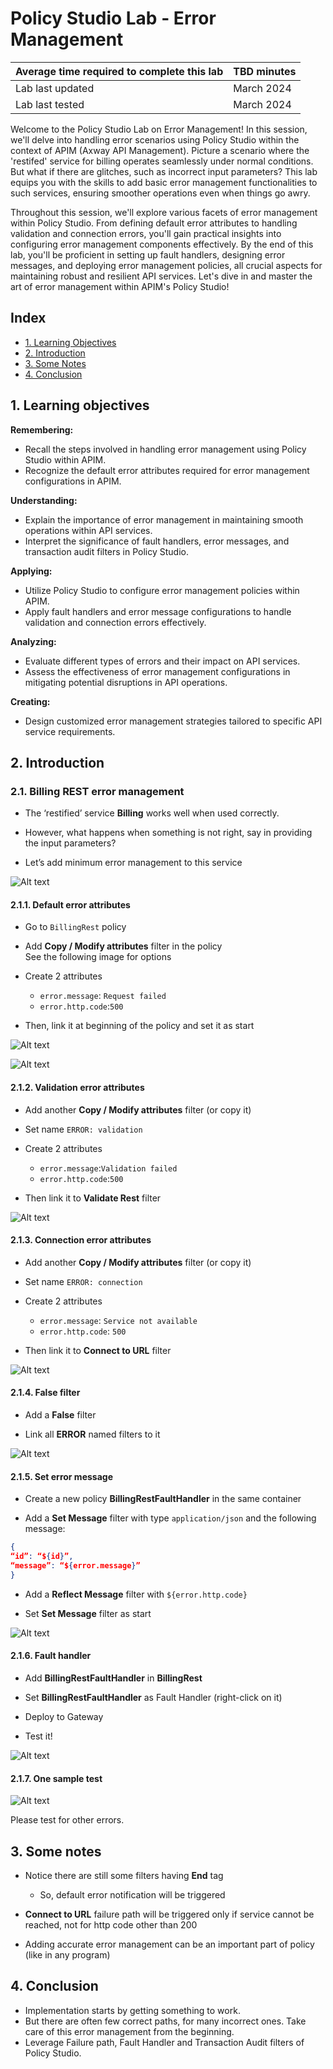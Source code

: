 # Policy Studio Lab - Error Management

| Average time required to complete this lab | TBD minutes |
| ---- | ---- |
| Lab last updated | March 2024 |
| Lab last tested | March 2024 |

Welcome to the Policy Studio Lab on Error Management! In this session, we'll delve into handling error scenarios using Policy Studio within the context of APIM (Axway API Management). Picture a scenario where the 'restifed' service for billing operates seamlessly under normal conditions. But what if there are glitches, such as incorrect input parameters? This lab equips you with the skills to add basic error management functionalities to such services, ensuring smoother operations even when things go awry.

Throughout this session, we'll explore various facets of error management within Policy Studio. From defining default error attributes to handling validation and connection errors, you'll gain practical insights into configuring error management components effectively. By the end of this lab, you'll be proficient in setting up fault handlers, designing error messages, and deploying error management policies, all crucial aspects for maintaining robust and resilient API services. Let's dive in and master the art of error management within APIM's Policy Studio!

## Index

- [1. Learning Objectives](#1-learning-objectives)
- [2. Introduction](#2-introduction)
- [3. Some Notes](#3-some-notes)
- [4. Conclusion](#4-conclusion)

## 1. Learning objectives

**Remembering:**
   - Recall the steps involved in handling error management using Policy Studio within APIM.
   - Recognize the default error attributes required for error management configurations in APIM.

**Understanding:**
   - Explain the importance of error management in maintaining smooth operations within API services.
   - Interpret the significance of fault handlers, error messages, and transaction audit filters in Policy Studio.

**Applying:**
   - Utilize Policy Studio to configure error management policies within APIM.
   - Apply fault handlers and error message configurations to handle validation and connection errors effectively.

**Analyzing:**
   - Evaluate different types of errors and their impact on API services.
   - Assess the effectiveness of error management configurations in mitigating potential disruptions in API operations.

**Creating:**
   - Design customized error management strategies tailored to specific API service requirements.



## 2. Introduction

### 2.1. Billing REST error management

* The ‘restified’ service **Billing** works well when used correctly.

* However, what happens when something is not right, say in providing the input parameters?

* Let’s add minimum error management to this service

![Alt text](images/image01.png)


#### 2.1.1. Default error attributes

* Go to `BillingRest` policy 

* Add **Copy / Modify attributes** filter in the policy  
See the following image for options

* Create 2 attributes
    * `error.message`: `Request failed`
    * `error.http.code`:`500`

* Then, link it at beginning of the policy and set it as start

![Alt text](images/image31.png)

![Alt text](images/image32.png)

#### 2.1.2. Validation error attributes

* Add another **Copy / Modify attributes** filter (or copy it)

* Set name `ERROR: validation`

* Create 2 attributes
    * `error.message`:`Validation failed`      
    * `error.http.code`:`500`

* Then link it to **Validate Rest** filter

![Alt text](images/image33.png)

#### 2.1.3. Connection error attributes

* Add another **Copy / Modify attributes** filter (or copy it)

* Set name `ERROR: connection`

* Create 2 attributes
    * `error.message`: `Service not available`
    * `error.http.code`: `500`

* Then link it to **Connect to URL** filter

![Alt text](images/image34.png)

#### 2.1.4. False filter

* Add a **False** filter

* Link all **ERROR** named filters to it

![Alt text](images/image35.png)

#### 2.1.5. Set error message

* Create a new policy **BillingRestFaultHandler** in the same container

* Add a **Set Message** filter with type `application/json` and the following message:
```json 
{ 
“id”: “${id}”,
“message”: “${error.message}”
}
```

* Add a **Reflect Message** filter with `${error.http.code}`

* Set **Set Message** filter as start

![Alt text](images/image36.png)

#### 2.1.6. Fault handler

* Add **BillingRestFaultHandler** in **BillingRest**

* Set **BillingRestFaultHandler** as Fault Handler (right-click on it)

* Deploy to Gateway

* Test it! 

![Alt text](images/image37.png)


#### 2.1.7. One sample test

![Alt text](images/image38.png)

Please test for other errors.

## 3. Some notes

* Notice there are still some filters having **End** tag
    * So, default error notification will be triggered

* **Connect to URL** failure path will be triggered only if service cannot be reached, not for http code other than 200 

* Adding accurate error management can be an important part of policy (like in any program)

## 4. Conclusion

* Implementation starts by getting something to work.
* But there are often few correct paths, for many incorrect ones. Take care of this error management from the beginning.
* Leverage Failure path, Fault Handler and Transaction Audit filters of Policy Studio.




